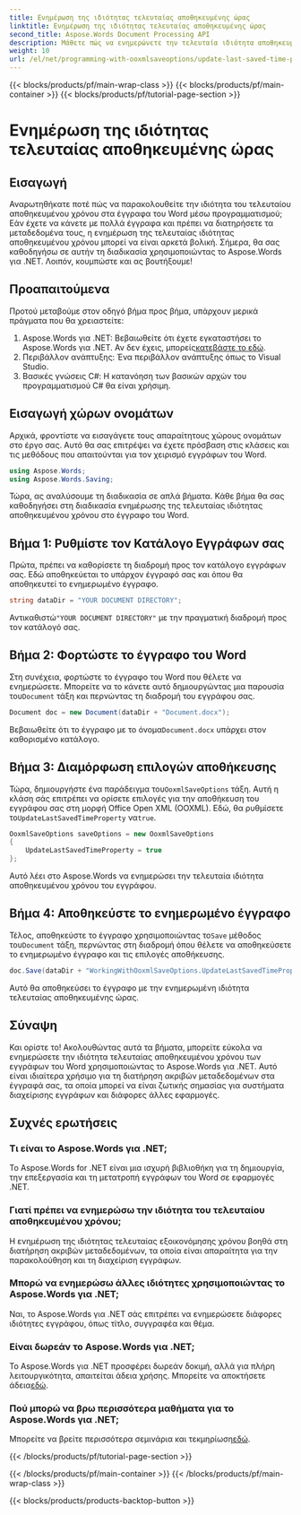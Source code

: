 ```yaml
---
title: Ενημέρωση της ιδιότητας τελευταίας αποθηκευμένης ώρας
linktitle: Ενημέρωση της ιδιότητας τελευταίας αποθηκευμένης ώρας
second_title: Aspose.Words Document Processing API
description: Μάθετε πώς να ενημερώνετε την τελευταία ιδιότητα αποθηκευμένου χρόνου σε έγγραφα του Word χρησιμοποιώντας το Aspose.Words για .NET. Ακολουθήστε τον αναλυτικό, βήμα προς βήμα οδηγό μας.
weight: 10
url: /el/net/programming-with-ooxmlsaveoptions/update-last-saved-time-property/
---
```


{{< blocks/products/pf/main-wrap-class >}}
{{< blocks/products/pf/main-container >}}
{{< blocks/products/pf/tutorial-page-section >}}

# Ενημέρωση της ιδιότητας τελευταίας αποθηκευμένης ώρας

## Εισαγωγή

Αναρωτηθήκατε ποτέ πώς να παρακολουθείτε την ιδιότητα του τελευταίου αποθηκευμένου χρόνου στα έγγραφα του Word μέσω προγραμματισμού; Εάν έχετε να κάνετε με πολλά έγγραφα και πρέπει να διατηρήσετε τα μεταδεδομένα τους, η ενημέρωση της τελευταίας ιδιότητας αποθηκευμένου χρόνου μπορεί να είναι αρκετά βολική. Σήμερα, θα σας καθοδηγήσω σε αυτήν τη διαδικασία χρησιμοποιώντας το Aspose.Words για .NET. Λοιπόν, κουμπώστε και ας βουτήξουμε!

## Προαπαιτούμενα

Προτού μεταβούμε στον οδηγό βήμα προς βήμα, υπάρχουν μερικά πράγματα που θα χρειαστείτε:

1.  Aspose.Words για .NET: Βεβαιωθείτε ότι έχετε εγκαταστήσει το Aspose.Words για .NET. Αν δεν έχεις, μπορείς[κατεβάστε το εδώ](https://releases.aspose.com/words/net/).
2. Περιβάλλον ανάπτυξης: Ένα περιβάλλον ανάπτυξης όπως το Visual Studio.
3. Βασικές γνώσεις C#: Η κατανόηση των βασικών αρχών του προγραμματισμού C# θα είναι χρήσιμη.

## Εισαγωγή χώρων ονομάτων

Αρχικά, φροντίστε να εισαγάγετε τους απαραίτητους χώρους ονομάτων στο έργο σας. Αυτό θα σας επιτρέψει να έχετε πρόσβαση στις κλάσεις και τις μεθόδους που απαιτούνται για τον χειρισμό εγγράφων του Word.

```csharp
using Aspose.Words;
using Aspose.Words.Saving;
```

Τώρα, ας αναλύσουμε τη διαδικασία σε απλά βήματα. Κάθε βήμα θα σας καθοδηγήσει στη διαδικασία ενημέρωσης της τελευταίας ιδιότητας αποθηκευμένου χρόνου στο έγγραφο του Word.

## Βήμα 1: Ρυθμίστε τον Κατάλογο Εγγράφων σας

Πρώτα, πρέπει να καθορίσετε τη διαδρομή προς τον κατάλογο εγγράφων σας. Εδώ αποθηκεύεται το υπάρχον έγγραφό σας και όπου θα αποθηκευτεί το ενημερωμένο έγγραφο.

```csharp
string dataDir = "YOUR DOCUMENT DIRECTORY";
```

 Αντικαθιστώ`"YOUR DOCUMENT DIRECTORY"` με την πραγματική διαδρομή προς τον κατάλογό σας.

## Βήμα 2: Φορτώστε το έγγραφο του Word

 Στη συνέχεια, φορτώστε το έγγραφο του Word που θέλετε να ενημερώσετε. Μπορείτε να το κάνετε αυτό δημιουργώντας μια παρουσία του`Document` τάξη και περνώντας τη διαδρομή του εγγράφου σας.

```csharp
Document doc = new Document(dataDir + "Document.docx");
```

 Βεβαιωθείτε ότι το έγγραφο με το όνομα`Document.docx` υπάρχει στον καθορισμένο κατάλογο.

## Βήμα 3: Διαμόρφωση επιλογών αποθήκευσης

 Τώρα, δημιουργήστε ένα παράδειγμα του`OoxmlSaveOptions` τάξη. Αυτή η κλάση σάς επιτρέπει να ορίσετε επιλογές για την αποθήκευση του εγγράφου σας στη μορφή Office Open XML (OOXML). Εδώ, θα ρυθμίσετε το`UpdateLastSavedTimeProperty` να`true`.

```csharp
OoxmlSaveOptions saveOptions = new OoxmlSaveOptions
{
    UpdateLastSavedTimeProperty = true
};
```

Αυτό λέει στο Aspose.Words να ενημερώσει την τελευταία ιδιότητα αποθηκευμένου χρόνου του εγγράφου.

## Βήμα 4: Αποθηκεύστε το ενημερωμένο έγγραφο

 Τέλος, αποθηκεύστε το έγγραφο χρησιμοποιώντας το`Save` μέθοδος του`Document` τάξη, περνώντας στη διαδρομή όπου θέλετε να αποθηκεύσετε το ενημερωμένο έγγραφο και τις επιλογές αποθήκευσης.

```csharp
doc.Save(dataDir + "WorkingWithOoxmlSaveOptions.UpdateLastSavedTimeProperty.docx", saveOptions);
```

Αυτό θα αποθηκεύσει το έγγραφο με την ενημερωμένη ιδιότητα τελευταίας αποθηκευμένης ώρας.

## Σύναψη

Και ορίστε το! Ακολουθώντας αυτά τα βήματα, μπορείτε εύκολα να ενημερώσετε την ιδιότητα τελευταίας αποθηκευμένου χρόνου των εγγράφων του Word χρησιμοποιώντας το Aspose.Words για .NET. Αυτό είναι ιδιαίτερα χρήσιμο για τη διατήρηση ακριβών μεταδεδομένων στα έγγραφά σας, τα οποία μπορεί να είναι ζωτικής σημασίας για συστήματα διαχείρισης εγγράφων και διάφορες άλλες εφαρμογές.

## Συχνές ερωτήσεις

### Τι είναι το Aspose.Words για .NET;
Το Aspose.Words for .NET είναι μια ισχυρή βιβλιοθήκη για τη δημιουργία, την επεξεργασία και τη μετατροπή εγγράφων του Word σε εφαρμογές .NET.

### Γιατί πρέπει να ενημερώσω την ιδιότητα του τελευταίου αποθηκευμένου χρόνου;
Η ενημέρωση της ιδιότητας τελευταίας εξοικονόμησης χρόνου βοηθά στη διατήρηση ακριβών μεταδεδομένων, τα οποία είναι απαραίτητα για την παρακολούθηση και τη διαχείριση εγγράφων.

### Μπορώ να ενημερώσω άλλες ιδιότητες χρησιμοποιώντας το Aspose.Words για .NET;
Ναι, το Aspose.Words για .NET σάς επιτρέπει να ενημερώσετε διάφορες ιδιότητες εγγράφου, όπως τίτλο, συγγραφέα και θέμα.

### Είναι δωρεάν το Aspose.Words για .NET;
 Το Aspose.Words για .NET προσφέρει δωρεάν δοκιμή, αλλά για πλήρη λειτουργικότητα, απαιτείται άδεια χρήσης. Μπορείτε να αποκτήσετε άδεια[εδώ](https://purchase.aspose.com/buy).

### Πού μπορώ να βρω περισσότερα μαθήματα για το Aspose.Words για .NET;
Μπορείτε να βρείτε περισσότερα σεμινάρια και τεκμηρίωση[εδώ](https://reference.aspose.com/words/net/).

{{< /blocks/products/pf/tutorial-page-section >}}

{{< /blocks/products/pf/main-container >}}
{{< /blocks/products/pf/main-wrap-class >}}

{{< blocks/products/products-backtop-button >}}
